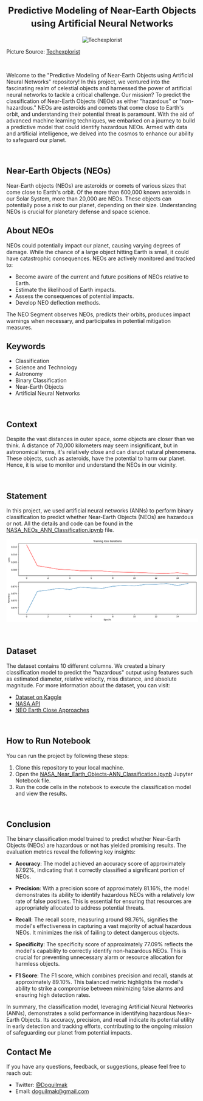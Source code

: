 <h1 align="center"><font size="5">Predictive Modeling of Near-Earth Objects using Artificial Neural Networks</font></h1>

<p align="center">
  <img src="https://www.techexplorist.com/wp-content/uploads/2021/12/NASAs-Eyes-on-Asteroids.jpg" alt="Techexplorist">
</p>

<p>
  Picture Source: <a href="https://www.techexplorist.com/wp-content/uploads/2021/12/NASAs-Eyes-on-Asteroids.jpg">Techexplorist</a>
</p>

<br>

Welcome to the "Predictive Modeling of Near-Earth Objects using Artificial Neural Networks" repository! In this project, we ventured into the fascinating realm of celestial objects and harnessed the power of artificial neural networks to tackle a critical challenge. Our mission? To predict the classification of Near-Earth Objects (NEOs) as either "hazardous" or "non-hazardous." NEOs are asteroids and comets that come close to Earth's orbit, and understanding their potential threat is paramount. With the aid of advanced machine learning techniques, we embarked on a journey to build a predictive model that could identify hazardous NEOs. Armed with data and artificial intelligence, we delved into the cosmos to enhance our ability to safeguard our planet.

<br>

## Near-Earth Objects (NEOs)

Near-Earth objects (NEOs) are asteroids or comets of various sizes that come close to Earth's orbit. Of the more than 600,000 known asteroids in our Solar System, more than 20,000 are NEOs. These objects can potentially pose a risk to our planet, depending on their size. Understanding NEOs is crucial for planetary defense and space science.

## About NEOs

NEOs could potentially impact our planet, causing varying degrees of damage. While the chance of a large object hitting Earth is small, it could have catastrophic consequences. NEOs are actively monitored and tracked to:

- Become aware of the current and future positions of NEOs relative to Earth.
- Estimate the likelihood of Earth impacts.
- Assess the consequences of potential impacts.
- Develop NEO deflection methods.

The NEO Segment observes NEOs, predicts their orbits, produces impact warnings when necessary, and participates in potential mitigation measures.

## Keywords

- Classification
- Science and Technology
- Astronomy
- Binary Classification
- Near-Earth Objects
- Artificial Neural Networks

<br>

## Context

Despite the vast distances in outer space, some objects are closer than we think. A distance of 70,000 kilometers may seem insignificant, but in astronomical terms, it's relatively close and can disrupt natural phenomena. These objects, such as asteroids, have the potential to harm our planet. Hence, it is wise to monitor and understand the NEOs in our vicinity.

<br>

## Statement

In this project, we used artificial neural networks (ANNs) to perform binary classification to predict whether Near-Earth Objects (NEOs) are hazardous or not. All the details and code can be found in the [NASA_NEOs_ANN_Classification.ipynb](https://github.com/doguilmak/Nearest-Earth-Objects-Classification/blob/main/NASA_NEOs_ANN_Classification.ipynb) file.

![Accuracy and Loss](acc_loss.png)

<br>

## Dataset

The dataset contains 10 different columns. We created a binary classification model to predict the "hazardous" output using features such as estimated diameter, relative velocity, miss distance, and absolute magnitude. For more information about the dataset, you can visit:

- [Dataset on Kaggle](https://www.kaggle.com/datasets/sameepvani/nasa-nearest-earth-objects?select=neo.csv)
- [NASA API](https://api.nasa.gov/)
- [NEO Earth Close Approaches](https://cneos.jpl.nasa.gov/ca/)

<br>

## How to Run Notebook

You can run the project by following these steps:

1. Clone this repository to your local machine.
2. Open the [NASA_Near_Earth_Objects-ANN_Classification.ipynb](https://github.com/doguilmak/Nearest-Earth-Objects-Classification/blob/main/NASA_Near_Earth_Objects-ANN_Classification.ipynb) Jupyter Notebook file.
3. Run the code cells in the notebook to execute the classification model and view the results.

<br>

## Conclusion

The binary classification model trained to predict whether Near-Earth Objects (NEOs) are hazardous or not has yielded promising results. The evaluation metrics reveal the following key insights:

-   **Accuracy**: The model achieved an accuracy score of approximately 87.92%, indicating that it correctly classified a significant portion of NEOs.
    
-   **Precision**: With a precision score of approximately 81.16%, the model demonstrates its ability to identify hazardous NEOs with a relatively low rate of false positives. This is essential for ensuring that resources are appropriately allocated to address potential threats.
    
-   **Recall**: The recall score, measuring around 98.76%, signifies the model's effectiveness in capturing a vast majority of actual hazardous NEOs. It minimizes the risk of failing to detect dangerous objects.
    
-   **Specificity**: The specificity score of approximately 77.09% reflects the model's capability to correctly identify non-hazardous NEOs. This is crucial for preventing unnecessary alarm or resource allocation for harmless objects.
    
-   **F1 Score**: The F1 score, which combines precision and recall, stands at approximately 89.10%. This balanced metric highlights the model's ability to strike a compromise between minimizing false alarms and ensuring high detection rates.

In summary, the classification model, leveraging Artificial Neural Networks (ANNs), demonstrates a solid performance in identifying hazardous Near-Earth Objects. Its accuracy, precision, and recall indicate its potential utility in early detection and tracking efforts, contributing to the ongoing mission of safeguarding our planet from potential impacts.

## Contact Me

If you have any questions, feedback, or suggestions, please feel free to reach out:

- Twitter: [@Doguilmak](https://twitter.com/Doguilmak)
- Email: doguilmak@gmail.com
